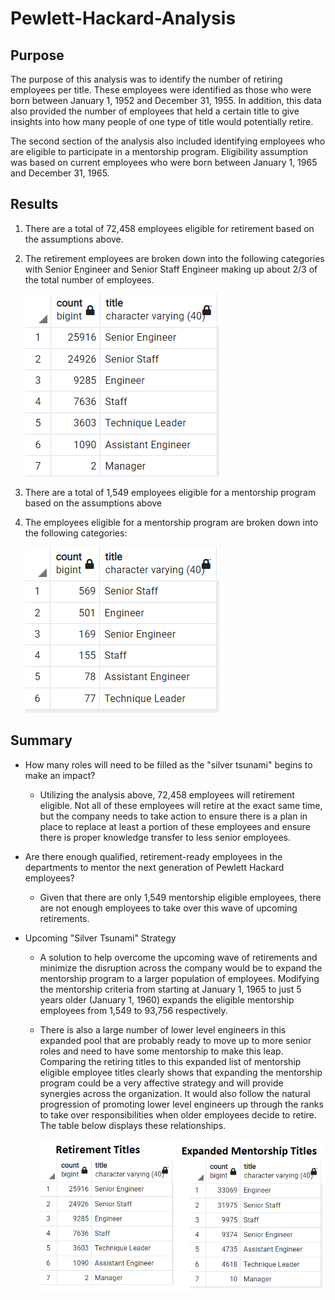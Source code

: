 # Pewlett-Hackard-Analysis

## Purpose
The purpose of this analysis was to identify the number of retiring employees per title.  These employees were identified as those who were born between January 1, 1952 and December 31, 1955.  In addition, this data also provided the number of employees that held a certain title to give insights into how many people of one type of title would potentially retire. 

The second section of the analysis also included identifying employees who are eligible to participate in a mentorship program.  Eligibility assumption was based on current employees who were born between January 1, 1965 and December 31, 1965.


## Results
1.  There are a total of 72,458 employees eligible for retirement based on the assumptions above.

2.  The retirement employees are broken down into the following categories with Senior Engineer and Senior Staff Engineer making up about 2/3 of the total number of employees.
	
	![Retiring Titles](/Data/retiring_titles.png)

3.  There are a total of 1,549 employees eligible for a mentorship program based on the assumptions above

4.  The employees eligible for a mentorship program are broken down into the following categories:

	![Mentorship Titles](/Data/mentorship_titles.png)
	
## Summary

- How many roles will need to be filled as the "silver tsunami" begins to make an impact?
	- Utilizing the analysis above, 72,458 employees will retirement eligible.  Not all of these employees will retire at the exact same time, but the company needs to take action to ensure there is a plan in place to replace at least a portion of these employees and ensure there is proper knowledge transfer to less senior employees.

- Are there enough qualified, retirement-ready employees in the departments to mentor the next generation of Pewlett Hackard employees?
	- Given that there are only 1,549 mentorship eligible employees, there are not enough employees to take over this wave of upcoming retirements.

- Upcoming "Silver Tsunami" Strategy
	- A solution to help overcome the upcoming wave of retirements and minimize the disruption across the company would be to expand the mentorship program to a larger population of employees.  Modifying the mentorship criteria from starting at January 1, 1965 to just 5 years older (January 1, 1960) expands the eligible mentorship employees from 1,549 to 93,756 respectively.  
	- There is also a large number of lower level engineers in this expanded pool that are probably ready to move up to more senior roles and need to have some mentorship to make this leap.  Comparing the retiring titles to this expanded list of mentorship eligible employee titles clearly shows that expanding the mentorship program could be a very affective strategy and will provide synergies across the organization.  It would also follow the natural progression of promoting lower level engineers up through the ranks to take over responsibilities when older employees decide to retire.  The table below displays these relationships.
	
		![Retiring vs Expanded Mentorship Titles](/Data/Retirement_vs_expanded_mentorship.png)